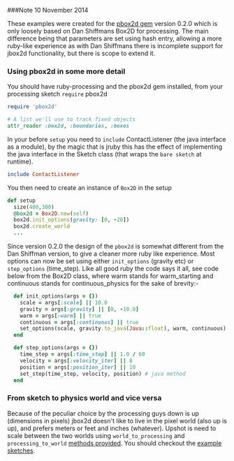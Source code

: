 ###Note 10 November 2014


These examples were created for the [pbox2d gem][] version 0.2.0 which is only loosely based on Dan Shiffmans Box2D for processing. The main difference being that parameters are set using hash entry, allowing a more ruby-like experience as with Dan Shiffmans there is incomplete support for jbox2d functionality, but there is scope to extend it.

### Using pbox2d in some more detail
You should have ruby-processing and the pbox2d gem installed, from your processing sketch `require` pbox2d
```ruby
require 'pbox2d'

# A list we'll use to track fixed objects
attr_reader :box2d, :boundaries, :boxes
```
In your before `setup` you need to `include` ContactListener (the java interface as a module), by the magic that
is jruby this has the effect of implementing the java interface in the Sketch class (that wraps the `bare sketch` at runtime).
```ruby
include ContactListener
```
You then need to create an instance of `Box2D` in the setup
```ruby
def setup
  size(400,300)
  @box2d = Box2D.new(self)
  box2d.init_options(gravity: [0, -20])
  box2d.create_world  
  ...
```
Since version 0.2.0 the design of the `pbox2d` is somewhat different from the Dan Shiffman version, to give a cleaner more ruby like experience. Most options can now be set using either `init_options` (gravity etc) or `step_options` (time_step). Like all good ruby the code says it all, see code below from the Box2D class, where warm stands for warm_starting and continuous stands for continuous_physics for the sake of brevity:-
```ruby
  def init_options(args = {})
    scale = args[:scale] || 10.0
    gravity = args[:gravity] || [0, -10.0]
    warm = args[:warm] || true
    continuous = args[:continuous] || true
    set_options(scale, gravity.to_java(Java::float), warm, continuous) # java method  
  end

  def step_options(args = {})
    time_step = args[:time_step] || 1.0 / 60
    velocity = args[:velocity_iter] || 8
    position = args[:position_iter] || 10
    set_step(time_step, velocity, position) # java method
  end
```
### From sketch to physics world and vice versa

Because of the peculiar choice by the processing guys down is up (dimensions in pixels) jbox2d doesn't like to live in the pixel world (also up is up), and prefers meters or feet and inches (whatever). Upshot is need to scale between the two worlds using `world_to_processing` and `processing_to_world` [methods provided][]. You should checkout the [example sketches][].

[example sketches]:https://github.com/ruby-processing/jbox2d/blob/master/examples/
[methods provided]:https://github.com/ruby-processing/jbox2d/blob/master/ext/processing/box2d/Box2DProcessing.java
[pbox2d gem]:https://github.com/ruby-processing/jbox2d
